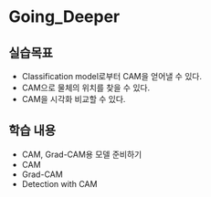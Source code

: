 # Going_Deeper

## 실습목표
- Classification model로부터 CAM을 얻어낼 수 있다.
- CAM으로 물체의 위치를 찾을 수 있다.
- CAM을 시각화 비교할 수 있다.

## 학습 내용
- CAM, Grad-CAM용 모델 준비하기
- CAM
- Grad-CAM
- Detection with CAM
